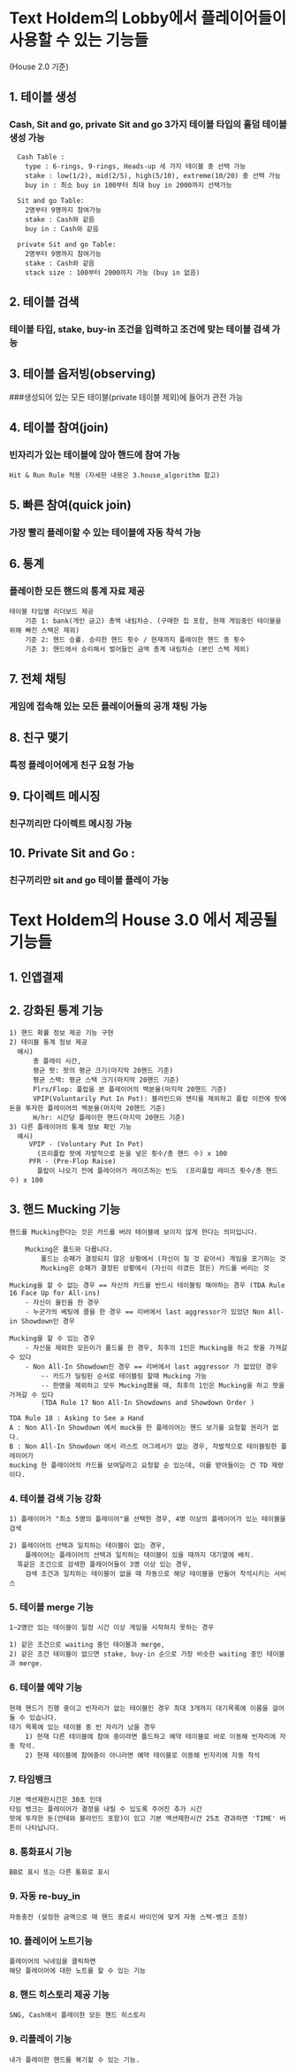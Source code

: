# Text Holdem의 Lobby에서 플레이어들이 사용할 수 있는 기능들 
(House 2.0 기준)
  
## 1. 테이블 생성
### Cash, Sit and go, private Sit and go 3가지 테이블 타입의 홀덤 테이블 생성 가능

      Cash Table : 
        type : 6-rings, 9-rings, Heads-up 세 가지 테이블 중 선택 가능
        stake : low(1/2), mid(2/5), high(5/10), extreme(10/20) 중 선택 가능
        buy in : 최소 buy in 100부터 최대 buy in 2000까지 선택가능
        
      Sit and go Table:
        2명부터 9명까지 참여가능
        stake : Cash와 같음
        buy in : Cash와 같음
        
      private Sit and go Table:
        2명부터 9명까지 참여가능
        stake : Cash와 같음
        stack size : 100부터 2000까지 가능 (buy in 없음)
        
## 2. 테이블 검색
### 테이블 타입, stake, buy-in 조건을 입력하고 조건에 맞는 테이블 검색 가능
    
## 3. 테이블 옵저빙(observing)
###생성되어 있는 모든 테이블(private 테이블 제외)에 들어가 관전 가능
    
  
## 4. 테이블 참여(join)
### 빈자리가 있는 테이블에 앉아 핸드에 참여 가능

    Hit & Run Rule 적용 (자세한 내용은 3.house_algorithm 참고)
    
## 5. 빠른 참여(quick join)
### 가장 빨리 플레이할 수 있는 테이블에 자동 착석 가능
    
## 6. 통계
### 플레이한 모든 핸드의 통계 자료 제공

    테이블 타입별 리더보드 제공
        기준 1: bank(개인 금고) 총액 내림차순. (구매한 칩 포함, 현재 게임중인 테이블을 위해 빠진 스택은 제외)
        기준 2: 핸드 승률. 승리한 핸드 횟수 / 현재까지 플레이한 핸드 총 횟수
        기준 3: 핸드에서 승리해서 벌어들인 금액 총계 내림차순 (본인 스택 제외)
        
## 7. 전체 채팅
### 게임에 접속해 있는 모든 플레이어들의 공개 채팅 가능
    
## 8. 친구 맺기
### 특정 플레이어에게 친구 요청 가능
    
## 9. 다이렉트 메시징
### 친구끼리만 다이렉트 메시징 가능
    
## 10. Private Sit and Go : 
### 친구끼리만 sit and go 테이블 플레이 가능


# Text Holdem의 House 3.0 에서 제공될 기능들
## 1. 인앱결제
## 2. 강화된 통계 기능

    1) 핸드 확률 정보 제공 기능 구현
    2) 테이블 통계 정보 제공
      예시)
          총 플레이 시간, 
          평균 팟: 팟의 평균 크기(마지막 20핸드 기준)
          평균 스택: 평균 스택 크기(마지막 20핸드 기준)
          Plrs/Flop: 플랍을 본 플레이어의 백분율(마지막 20핸드 기준)
          VPIP(Voluntarily Put In Pot): 블라인드와 앤티를 제외하고 플랍 이전에 팟에 돈을 투자한 플레이어의 백분율(마지막 20핸드 기준)
          H/hr: 시간당 플레이한 핸드(마지막 20핸드 기준)
    3) 다른 플레이어의 통계 정보 확인 기능
      예시)
         VPIP - (Voluntary Put In Pot)
           (프리플랍 팟에 자발적으로 돈을 넣은 횟수/총 핸드 수) x 100
         PFR - (Pre-Flop Raise)
           플랍이 나오기 전에 플레이어가 레이즈하는 빈도  (프리플랍 레이즈 횟수/총 핸드 수) x 100

## 3. 핸드 Mucking 기능
    핸드를 Mucking한다는 것은 카드를 버려 테이블에 보이지 않게 한다는 의미입니다. 

        Mucking은 폴드와 다릅니다. 
            폴드는 승패가 결정되지 않은 상황에서 (자신이 질 것 같아서) 게임을 포기하는 것
            Mucking은 승패가 결정된 상황에서 (자신이 이겼든 졌든) 카드를 버리는 것 
    
    Mucking을 할 수 없는 경우 == 자신의 카드를 반드시 테이블링 해야하는 경우 (TDA Rule 16 Face Up for All-ins)
        - 자신이 올인을 한 경우
        - 누군가의 베팅에 콜을 한 경우 == 리버에서 last aggressor가 있었던 Non All-in Showdown인 경우

    Mucking을 할 수 있는 경우
        - 자신을 제외한 모든이가 폴드를 한 경우, 최후의 1인은 Mucking을 하고 팟을 가져갈 수 있다 
        - Non All-In Showdown인 경우 == 리버에서 last aggressor 가 없었던 경우
            -- 카드가 딜링된 순서로 테이블링 할때 Mucking 가능
            -- 한명을 제외하고 모두 Mucking했을 때, 최후의 1인은 Mucking을 하고 팟을 가져갈 수 있다 
            (TDA Rule 17 Non All-In Showdowns and Showdown Order )

    TDA Rule 18 : Asking to See a Hand 
    A : Non All-In Showdown 에서 muck을 한 플레이어는 핸드 보기를 요청할 권리가 없다. 
    B : Non All-In Showdown 에서 라스트 어그레서가 없는 경우, 자발적으로 테이블링한 플레이어가
    mucking 한 플레이어의 카드를 보여달라고 요청할 순 있는데, 이를 받아들이는 건 TD 재량이다.

### 4. 테이블 검색 기능 강화

    1) 플레이어가 "최소 5명의 플레이어"를 선택한 경우, 4명 이상의 플레이어가 있는 테이블을 검색

    2) 플레이어의 선택과 일치하는 테이블이 없는 경우, 
        플레이어는 플레이어의 선택과 일치하는 테이블이 있을 때까지 대기열에 배치.
      똑같은 조건으로 검색한 플레이어들이 3명 이상 있는 경우, 
        검색 조건과 일치하는 테이블이 없을 때 자동으로 해당 테이블을 만들어 착석시키는 서비스

### 5. 테이블 merge 기능

    1~2명만 있는 테이블이 일정 시간 이상 게임을 시작하지 못하는 경우

    1) 같은 조건으로 waiting 중인 테이블과 merge, 
    2) 같은 조건 테이블이 없으면 stake, buy-in 순으로 가장 비슷한 waiting 중인 테이블과 merge.

### 6. 테이블 예약 기능

    현재 핸드가 진행 중이고 빈자리가 없는 테이블인 경우 최대 3개까지 대기목록에 이름을 걸어둘 수 있습니다.
    대기 목록에 있는 테이블 중 빈 자리가 났을 경우
        1) 현재 다른 테이블에 참여 중이라면 폴드하고 예약 테이블로 바로 이동해 빈자리에 자동 착석.
        2) 현재 테이블에 참여중이 아니라면 예약 테이블로 이동해 빈자리에 자동 착석

### 7. 타임뱅크
    기본 액션제한시간은 30초 인데
    타임 뱅크는 플레이어가 결정을 내릴 수 있도록 주어진 추가 시간
    팟에 투자한 돈(안테와 블라인드 포함)이 있고 기본 액션제한시간 25초 경과하면 'TIME' 버튼이 나타납니다. 

### 8. 통화표시 기능
    BB로 표시 또는 다른 통화로 표시

### 9. 자동 re-buy_in

    자동충전 (설정한 금액으로 매 핸드 종료시 바이인에 맞게 자동 스택-뱅크 조정)

### 10. 플레이어 노트기능
    플레이어의 닉네임을 클릭하면 
    해당 플레이어에 대한 노트를 할 수 있는 기능

### 8. 핸드 히스토리 제공 기능
    SNG, Cash에서 플레이한 모든 핸드 히스토리 

### 9. 리플레이 기능
    내가 플레이한 핸드를 복기할 수 있는 기능. 
